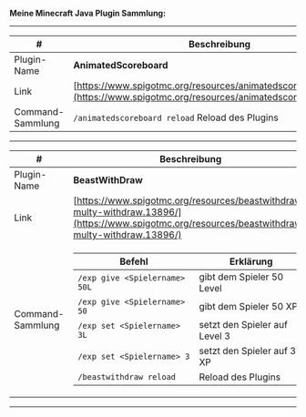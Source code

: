**Meine Minecraft Java Plugin Sammlung:**

---

| #                | Beschreibung                                                                                                                 |
| ---------------- | ---------------------------------------------------------------------------------------------------------------------------- |
| Plugin-Name      | **AnimatedScoreboard**                                                                                                       |
| Link             | [https://www.spigotmc.org/resources/animatedscoreboard.20848/](https://www.spigotmc.org/resources/animatedscoreboard.20848/) |
| Command-Sammlung | ```/animatedscoreboard reload``` Reload des Plugins                                                                          |

---

| #                | Beschreibung                                                                                                                                     |
| ---------------- | ------------------------------------------------------------------------------------------------------------------------------------------------ |
| Plugin-Name      | **BeastWithDraw**                                                                                                                                |
| Link             | [https://www.spigotmc.org/resources/beastwithdraw-multy-withdraw.13896/](https://www.spigotmc.org/resources/beastwithdraw-multy-withdraw.13896/) |
| Command-Sammlung | <table><thead><tr><th>Befehl</th><th>Erklärung</th></tr></thead><tbody><tr><td>```/exp give <Spielername> 50L```</td><td>gibt dem Spieler 50 Level</td></tr><tr><td>```/exp give <Spielername> 50```</td><td>gibt dem Spieler 50 XP</td></tr><tr><td>```/exp set <Spielername> 3L```</td><td>setzt den Spieler auf Level 3</td></tr><tr><td>```/exp set <Spielername> 3```</td><td>setzt den Spieler auf 3 XP</td></tr><tr><td>```/beastwithdraw reload```</td><td>Reload des Plugins</td></tr></tbody></table> |

---


